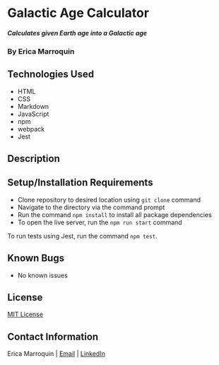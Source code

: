 # Galactic Age Calculator

#### _Calculates given Earth age into a Galactic age_

### By Erica Marroquin

## Technologies Used

* HTML
* CSS
* Markdown
* JavaScript
* npm
* webpack
* Jest

## Description

## Setup/Installation Requirements

* Clone repository to desired location using `git clone` command
* Navigate to the directory via the command prompt
* Run the command `npm install` to install all package dependencies
* To open the live server, run the `npm run start` command

To run tests using Jest, run the command `npm test`.

## Known Bugs

* No known issues

## License

[MIT License](https://opensource.org/licenses/MIT)

## Contact Information

Erica Marroquin | [Email](mailto:ericamarroquin03@gmail.com) | [LinkedIn](https://www.linkedin.com/in/erica-marroquin/)
